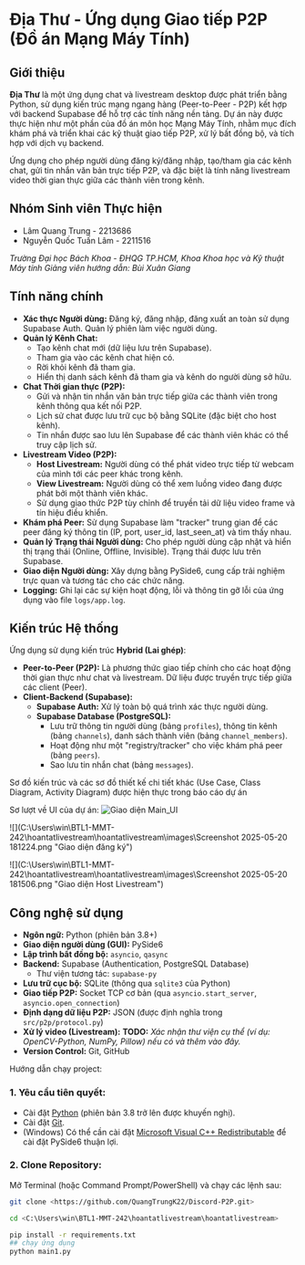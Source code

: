 # Địa Thư - Ứng dụng Giao tiếp P2P (Đồ án Mạng Máy Tính)

## Giới thiệu

**Địa Thư** là một ứng dụng chat và livestream desktop được phát triển bằng Python, sử dụng kiến trúc mạng ngang hàng (Peer-to-Peer - P2P) kết hợp với backend Supabase để hỗ trợ các tính năng nền tảng. Dự án này được thực hiện như một phần của đồ án môn học Mạng Máy Tính, nhằm mục đích khám phá và triển khai các kỹ thuật giao tiếp P2P, xử lý bất đồng bộ, và tích hợp với dịch vụ backend.

Ứng dụng cho phép người dùng đăng ký/đăng nhập, tạo/tham gia các kênh chat, gửi tin nhắn văn bản trực tiếp P2P, và đặc biệt là tính năng livestream video thời gian thực giữa các thành viên trong kênh.

## Nhóm Sinh viên Thực hiện

* Lâm Quang Trung - 2213686
* Nguyễn Quốc Tuấn Lâm - 2211516

*Trường Đại học Bách Khoa - ĐHQG TP.HCM, Khoa Khoa học và Kỹ thuật Máy tính*
*Giảng viên hướng dẫn: Bùi Xuân Giang*

## Tính năng chính

* **Xác thực Người dùng:** Đăng ký, đăng nhập, đăng xuất an toàn sử dụng Supabase Auth. Quản lý phiên làm việc người dùng.
* **Quản lý Kênh Chat:**
    * Tạo kênh chat mới (dữ liệu lưu trên Supabase).
    * Tham gia vào các kênh chat hiện có.
    * Rời khỏi kênh đã tham gia.
    * Hiển thị danh sách kênh đã tham gia và kênh do người dùng sở hữu.
* **Chat Thời gian thực (P2P):**
    * Gửi và nhận tin nhắn văn bản trực tiếp giữa các thành viên trong kênh thông qua kết nối P2P.
    * Lịch sử chat được lưu trữ cục bộ bằng SQLite (đặc biệt cho host kênh).
    * Tin nhắn được sao lưu lên Supabase để các thành viên khác có thể truy cập lịch sử.
* **Livestream Video (P2P):**
    * **Host Livestream:** Người dùng có thể phát video trực tiếp từ webcam của mình tới các peer khác trong kênh.
    * **View Livestream:** Người dùng có thể xem luồng video đang được phát bởi một thành viên khác.
    * Sử dụng giao thức P2P tùy chỉnh để truyền tải dữ liệu video frame và tín hiệu điều khiển.
* **Khám phá Peer:** Sử dụng Supabase làm "tracker" trung gian để các peer đăng ký thông tin (IP, port, user\_id, last\_seen\_at) và tìm thấy nhau.
* **Quản lý Trạng thái Người dùng:** Cho phép người dùng cập nhật và hiển thị trạng thái (Online, Offline, Invisible). Trạng thái được lưu trên Supabase.
* **Giao diện Người dùng:** Xây dựng bằng PySide6, cung cấp trải nghiệm trực quan và tương tác cho các chức năng.
* **Logging:** Ghi lại các sự kiện hoạt động, lỗi và thông tin gỡ lỗi của ứng dụng vào file `logs/app.log`.

## Kiến trúc Hệ thống

Ứng dụng sử dụng kiến trúc **Hybrid (Lai ghép)**:

* **Peer-to-Peer (P2P):** Là phương thức giao tiếp chính cho các hoạt động thời gian thực như chat và livestream. Dữ liệu được truyền trực tiếp giữa các client (Peer).
* **Client-Backend (Supabase):**
    * **Supabase Auth:** Xử lý toàn bộ quá trình xác thực người dùng.
    * **Supabase Database (PostgreSQL):**
        * Lưu trữ thông tin người dùng (bảng `profiles`), thông tin kênh (bảng `channels`), danh sách thành viên (bảng `channel_members`).
        * Hoạt động như một "registry/tracker" cho việc khám phá peer (bảng `peers`).
        * Sao lưu tin nhắn chat (bảng `messages`).

Sơ đồ kiến trúc và các sơ đồ thiết kế chi tiết khác (Use Case, Class Diagram, Activity Diagram) được hiện thực trong báo cáo dự án

Sơ lượt về UI của dự án:
![](C:\Users\win\BTL1-MMT-242\hoantatlivestream\hoantatlivestream\images\main_UI.png "Giao diện Main_UI")

![](C:\Users\win\BTL1-MMT-242\hoantatlivestream\hoantatlivestream\images\Screenshot 2025-05-20 181224.png "Giao diện đăng ký")

![](C:\Users\win\BTL1-MMT-242\hoantatlivestream\hoantatlivestream\images\Screenshot 2025-05-20 181506.png "Giao diện Host Livestream")

## Công nghệ sử dụng

* **Ngôn ngữ:** Python (phiên bản 3.8+)
* **Giao diện người dùng (GUI):** PySide6
* **Lập trình bất đồng bộ:** `asyncio`, `qasync`
* **Backend:** Supabase (Authentication, PostgreSQL Database)
    * Thư viện tương tác: `supabase-py`
* **Lưu trữ cục bộ:** SQLite (thông qua `sqlite3` của Python)
* **Giao tiếp P2P:** Socket TCP cơ bản (qua `asyncio.start_server`, `asyncio.open_connection`)
* **Định dạng dữ liệu P2P:** JSON (được định nghĩa trong `src/p2p/protocol.py`)
* **Xử lý video (Livestream):** **TODO:** *Xác nhận thư viện cụ thể (ví dụ: OpenCV-Python, NumPy, Pillow) nếu có và thêm vào đây.*
* **Version Control:** Git, GitHub

Hướng dẫn chạy project:
### 1. Yêu cầu tiên quyết:
* Cài đặt [Python](https://www.python.org/downloads/) (phiên bản 3.8 trở lên được khuyến nghị).
* Cài đặt [Git](https://git-scm.com/downloads/).
* (Windows) Có thể cần cài đặt [Microsoft Visual C++ Redistributable](https://learn.microsoft.com/en-us/cpp/windows/latest-supported-vc-redist?view=msvc-170) để cài đặt PySide6 thuận lợi.

### 2. Clone Repository:
Mở Terminal (hoặc Command Prompt/PowerShell) và chạy các lệnh sau:
```bash
git clone <https://github.com/QuangTrungK22/Discord-P2P.git>

cd <C:\Users\win\BTL1-MMT-242\hoantatlivestream\hoantatlivestream>

pip install -r requirements.txt
## chạy ứng dụng
python main1.py



